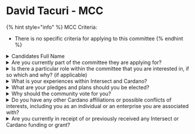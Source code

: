 # David Tacuri - MCC

{% hint style="info" %}
MCC Criteria:

* There is no specific criteria for applying to this committee
{% endhint %}

<details>

<summary>Candidates Full Name</summary>

David Tacuri

</details>



<details>

<summary>Are you currently part of the committee they are applying for?</summary>

No

</details>



<details>

<summary>Is there a particular role within the committee that you are interested in, if so which and why? (if applicable)</summary>

If selected for the Membership and Community Committee (MCC), I am particularly interested in contributing to community support, education, and outreach efforts. With my extensive experience in organizing over 10 workshops and educational events across Ecuador and Paraguay, focused on blockchain and Cardano, I believe I can help enhance community engagement and knowledge-sharing within the Cardano ecosystem. My background has equipped me with the skills to create educational content that resonates with diverse audiences and effectively communicates the value of Cardano’s technology.

In this role, I aim to strengthen the outreach and education initiatives of the MCC, ensuring they are inclusive, accessible, and aligned with the broader mission of Intersect and the Cardano community. By focusing on educational programs and support for new and existing members, we can empower individuals and institutions to contribute meaningfully to Cardano’s development.

Additionally, I would like to take an active role in overseeing community grants and allocations, ensuring that funding is distributed fairly and strategically to projects that will have a significant impact on the ecosystem. This aligns with my experience in facilitating grant proposals and contributing to Fund initiatives like the Ayllu decentralized education platform. My goal is to help create a more transparent, collaborative, and thriving Cardano community by fostering meaningful connections, supporting education, and ensuring that community-driven projects receive the resources they need to succeed.

</details>



<details>

<summary>What is your experiences within Intersect and Cardano?</summary>

I have extensive experience within the Cardano ecosystem, particularly in the areas of education and technical development. Over the past few years, I’ve organized more than 10 workshops in schools and universities across Ecuador and Paraguay, where I’ve been teaching people about blockchain technology and how Cardano operates. I also had the opportunity to actively participate in two constitutional workshops, one in Paraguay and another in Bolivia, where I contributed to the discussions on creating a minimum viable constitution for Cardano.

Additionally, I was part of the Ayllu decentralized education platform, which aims to educate people about Cardano. On the technical side, I have experience in setting up Cardano nodes and am currently enhancing my skills by learning Aiken, a programming language for Cardano.

I’m involved in two major initiatives through Project Catalyst: the Fund11 "Blockchain Voting System" and the Fund12 "Digital Voter ID using Atala Prism."

</details>



<details>

<summary>What are your pledges and plans should you be elected?</summary>

If elected to the Membership and Community Committee (MCC), I pledge to focus on several key initiatives aimed at enhancing member engagement and community support within the Cardano ecosystem. One of my primary goals is to formalize the operations of the existing Marketing Working Group, ensuring that their strategies for promoting Cardano’s values and projects are effectively implemented and widely disseminated. This will involve refining their approach and fostering collaboration among members and organizations to ensure cohesive messaging and outreach efforts, ultimately increasing Cardano's visibility and attracting new members.

In addition to enhancing marketing efforts, I am committed to decentralizing our community hub by developing more local hubs rather than limiting our focus to regional ones. By empowering local communities, we can foster stronger connections and more tailored support that addresses specific needs and interests. This approach will not only enhance member engagement but also ensure that diverse voices are heard within the Cardano ecosystem.

Moreover, I propose the establishment of a Community Sentiment Research Working Group that will regularly assess member feedback and community sentiment. Actively gathering insights on members' experiences and opinions will enable us to better understand their needs and concerns, guiding our initiatives and policies effectively.

Furthermore, I will advocate for a more formal and transparent grant allocation system that directs funds toward impactful projects aligned with Cardano’s goals, complete with clear criteria and open communication throughout the application process. I aim to improve communication channels to keep members informed about opportunities, resources, and developments. Additionally, I am dedicated to promoting diversity and inclusion through targeted outreach initiatives that engage underrepresented groups in the blockchain and Cardano spaces. By decentralizing our community hub and implementing these initiatives, I hope to create a vibrant, educated, and engaged community that significantly contributes to the growth and sustainability of the Cardano ecosystem.

</details>



<details>

<summary>Why should the community vote for you?</summary>

The community should vote for me because I bring a unique blend of experience, passion, and commitment to enhancing the Cardano ecosystem. My extensive background in educational initiatives within the Cardano community, combined with my active participation in workshops and events, demonstrates my dedication to fostering knowledge and engagement among members. I understand the importance of building strong local hubs that can empower individual voices and create a decentralized, vibrant community.

Additionally, I have a proven track record of collaborating with diverse teams and stakeholders, which positions me well to facilitate effective communication and coordination within the Membership and Community Committee. My focus on formalizing the operations of the Marketing Working Group will help streamline efforts to promote Cardano, ensuring that our messaging is cohesive and impactful.

Moreover, my commitment to establishing a Community Sentiment Research Working Group highlights my dedication to understanding and addressing the needs of our members. I believe in the power of community input to drive positive change and innovation within our ecosystem.

Lastly, I am passionate about advocating for a transparent grant allocation system that ensures funds are directed toward meaningful projects, fostering trust and accountability. By voting for me, the community will choose a candidate who is not only invested in the success of Cardano but also dedicated to creating an inclusive and thriving environment for all members. Together, we can enhance our community's impact and ensure that Cardano continues to grow and evolve in alignment with our shared values.

</details>



<details>

<summary>Do you have any other Cardano affiliations or possible conflicts of interests, including you as an individual or an enterprise you are associated with?</summary>

No, I don’t have any other affiliations with Cardano or any conflicts of interest, either as an individual or through any enterprise I’m associated with.

</details>



<details>

<summary>Are you currently in receipt of or previously received any Intersect or Cardano funding or grant?</summary>

Yes, I am currently receiving funding from Project Catalyst for two projects:

Fund11: Blockchain Voting System (In progress)

We are developing a blockchain-based voting system using Cardano technology to enhance transparency and security in electoral processes, particularly in developing countries.

Fund12:&#x20;

Digital Voter ID using Atala Prism (In progress)&#x20;

This project integrates Atala Prism with a political affiliation system into an open-source tool. Through a mobile app, citizens can control their data, reducing the risk of misuse by political parties.

</details>
